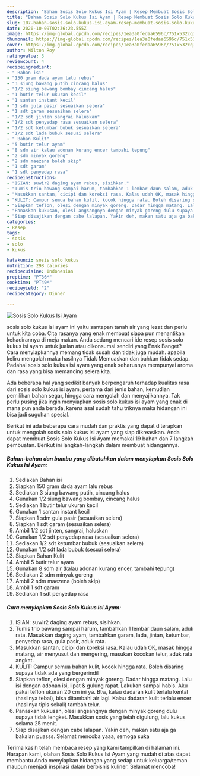 ```yaml
---
description: "Bahan Sosis Solo Kukus Isi Ayam | Resep Membuat Sosis Solo Kukus Isi Ayam Yang Sedap"
title: "Bahan Sosis Solo Kukus Isi Ayam | Resep Membuat Sosis Solo Kukus Isi Ayam Yang Sedap"
slug: 107-bahan-sosis-solo-kukus-isi-ayam-resep-membuat-sosis-solo-kukus-isi-ayam-yang-sedap
date: 2020-10-09T02:36:23.555Z
image: https://img-global.cpcdn.com/recipes/1ea3a0fedaa6596c/751x532cq70/sosis-solo-kukus-isi-ayam-foto-resep-utama.jpg
thumbnail: https://img-global.cpcdn.com/recipes/1ea3a0fedaa6596c/751x532cq70/sosis-solo-kukus-isi-ayam-foto-resep-utama.jpg
cover: https://img-global.cpcdn.com/recipes/1ea3a0fedaa6596c/751x532cq70/sosis-solo-kukus-isi-ayam-foto-resep-utama.jpg
author: Milton Roy
ratingvalue: 3
reviewcount: 4
recipeingredient:
- " Bahan isi"
- "150 gram dada ayam lalu rebus"
- "3 siung bawang putih cincang halus"
- "1/2 siung bawang bombay cincang halus"
- "1 butir telur ukuran kecil"
- "1 santan instant kecil"
- "1 sdm gula pasir sesuaikan selera"
- "1 sdt garam sesuaikan selera"
- "1/2 sdt jinten sangrai haluskan"
- "1/2 sdt penyedap rasa sesuaikan selera"
- "1/2 sdt ketumbar bubuk sesuaikan selera"
- "1/2 sdt lada bubuk sesuai selera"
- " Bahan Kulit"
- "5 butir telur ayam"
- "8 sdm air kalau adonan kurang encer tambahi tepung"
- "2 sdm minyak goreng"
- "2 sdm maezena boleh skip"
- "1 sdt garam"
- "1 sdt penyedap rasa"
recipeinstructions:
- "ISIAN: suwir2 daging ayam rebus, sisihkan."
- "Tumis trio bawang sampai harum, tambahkan 1 lembar daun salam, aduk rata. Masukkan daging ayam, tambahkan garam, lada, jintan, ketumbar, penyedap rasa, gula pasir, aduk rata."
- "Masukkan santan, cicipi dan koreksi rasa. Kalau udah OK, masak hingga matang, air menyusut dan mengering, masukan kocokan telur, aduk rata angkat."
- "KULIT: Campur semua bahan kulit, kocok hingga rata. Boleh disaring supaya tidak ada yang bergerindil"
- "Siapkan teflon, olesi dengan minyak goreng. Dadar hingga matang. Lalu isi dengan adonan isi, lipat &amp; gulung rapat. Lakukan sampai habis. Aku pakai teflon ukuran 20 cm ini ya. Btw, kalau dadaran kulit terlalu kental (hasilnya tebal), bisa ditambahi air lagi. Kalau dadaran kulit terlalu encer (hasilnya tipis sekali) tambah telur."
- "Panaskan kukusan, olesi angsangnya dengan minyak goreng dulu supaya tidak lengket. Masukkan sosis yang telah digulung, lalu kukus selama 25 menit."
- "Siap disajikan dengan cabe lalapan. Yakin deh, makan satu aja ga bakalan puasss. Selamat mencoba yaaa, semoga suka"
categories:
- Resep
tags:
- sosis
- solo
- kukus

katakunci: sosis solo kukus 
nutrition: 298 calories
recipecuisine: Indonesian
preptime: "PT36M"
cooktime: "PT49M"
recipeyield: "2"
recipecategory: Dinner

---
```



![Sosis Solo Kukus Isi Ayam](https://img-global.cpcdn.com/recipes/1ea3a0fedaa6596c/751x532cq70/sosis-solo-kukus-isi-ayam-foto-resep-utama.jpg)


sosis solo kukus isi ayam ini yaitu santapan tanah air yang lezat dan perlu untuk kita coba. Cita rasanya yang enak membuat siapa pun menantikan kehadirannya di meja makan.
Anda sedang mencari ide resep sosis solo kukus isi ayam untuk jualan atau dikonsumsi sendiri yang Enak Banget? Cara menyiapkannya memang tidak susah dan tidak juga mudah. apabila keliru mengolah maka hasilnya Tidak Memuaskan dan bahkan tidak sedap. Padahal sosis solo kukus isi ayam yang enak seharusnya mempunyai aroma dan rasa yang bisa memancing selera kita.

Ada beberapa hal yang sedikit banyak berpengaruh terhadap kualitas rasa dari sosis solo kukus isi ayam, pertama dari jenis bahan, kemudian pemilihan bahan segar, hingga cara mengolah dan menyajikannya. Tak perlu pusing jika ingin menyiapkan sosis solo kukus isi ayam yang enak di mana pun anda berada, karena asal sudah tahu triknya maka hidangan ini bisa jadi suguhan spesial.




Berikut ini ada beberapa cara mudah dan praktis yang dapat diterapkan untuk mengolah sosis solo kukus isi ayam yang siap dikreasikan. Anda dapat membuat Sosis Solo Kukus Isi Ayam memakai 19 bahan dan 7 langkah pembuatan. Berikut ini langkah-langkah dalam membuat hidangannya.

<!--inarticleads1-->

##### Bahan-bahan dan bumbu yang dibutuhkan dalam menyiapkan Sosis Solo Kukus Isi Ayam:

1. Sediakan  Bahan isi
1. Siapkan 150 gram dada ayam lalu rebus
1. Sediakan 3 siung bawang putih, cincang halus
1. Gunakan 1/2 siung bawang bombay, cincang halus
1. Sediakan 1 butir telur ukuran kecil
1. Gunakan 1 santan instant kecil
1. Siapkan 1 sdm gula pasir (sesuaikan selera)
1. Siapkan 1 sdt garam (sesuaikan selera)
1. Ambil 1/2 sdt jinten, sangrai, haluskan
1. Gunakan 1/2 sdt penyedap rasa (sesuaikan selera)
1. Sediakan 1/2 sdt ketumbar bubuk (sesuaikan selera)
1. Gunakan 1/2 sdt lada bubuk (sesuai selera)
1. Siapkan  Bahan Kulit
1. Ambil 5 butir telur ayam
1. Gunakan 8 sdm air (kalau adonan kurang encer, tambahi tepung)
1. Sediakan 2 sdm minyak goreng
1. Ambil 2 sdm maezena (boleh skip)
1. Ambil 1 sdt garam
1. Sediakan 1 sdt penyedap rasa




<!--inarticleads2-->

##### Cara menyiapkan Sosis Solo Kukus Isi Ayam:

1. ISIAN: suwir2 daging ayam rebus, sisihkan.
1. Tumis trio bawang sampai harum, tambahkan 1 lembar daun salam, aduk rata. Masukkan daging ayam, tambahkan garam, lada, jintan, ketumbar, penyedap rasa, gula pasir, aduk rata.
1. Masukkan santan, cicipi dan koreksi rasa. Kalau udah OK, masak hingga matang, air menyusut dan mengering, masukan kocokan telur, aduk rata angkat.
1. KULIT: Campur semua bahan kulit, kocok hingga rata. Boleh disaring supaya tidak ada yang bergerindil
1. Siapkan teflon, olesi dengan minyak goreng. Dadar hingga matang. Lalu isi dengan adonan isi, lipat &amp; gulung rapat. Lakukan sampai habis. Aku pakai teflon ukuran 20 cm ini ya. Btw, kalau dadaran kulit terlalu kental (hasilnya tebal), bisa ditambahi air lagi. Kalau dadaran kulit terlalu encer (hasilnya tipis sekali) tambah telur.
1. Panaskan kukusan, olesi angsangnya dengan minyak goreng dulu supaya tidak lengket. Masukkan sosis yang telah digulung, lalu kukus selama 25 menit.
1. Siap disajikan dengan cabe lalapan. Yakin deh, makan satu aja ga bakalan puasss. Selamat mencoba yaaa, semoga suka




Terima kasih telah membaca resep yang kami tampilkan di halaman ini. Harapan kami, olahan Sosis Solo Kukus Isi Ayam yang mudah di atas dapat membantu Anda menyiapkan hidangan yang sedap untuk keluarga/teman maupun menjadi inspirasi dalam berbisnis kuliner. Selamat mencoba!
